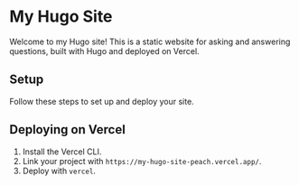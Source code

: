 # My Hugo Site

Welcome to my Hugo site! This is a static website for asking and answering questions, built with Hugo and deployed on Vercel.

## Setup
Follow these steps to set up and deploy your site.

## Deploying on Vercel
1. Install the Vercel CLI.
2. Link your project with `https://my-hugo-site-peach.vercel.app/`.
3. Deploy with `vercel`.
